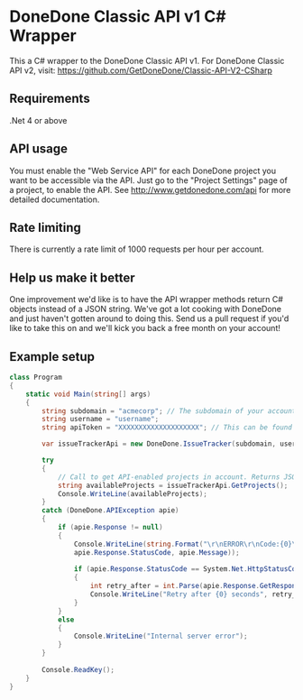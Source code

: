 # DoneDone Classic API v1 C# Wrapper

This a C# wrapper to the DoneDone Classic API v1. For DoneDone Classic API v2, visit: https://github.com/GetDoneDone/Classic-API-V2-CSharp

## Requirements
.Net 4 or above

## API usage

You must enable the "Web Service API" for each DoneDone project you want to be accessible via the API.  Just go to the "Project Settings" page of a project, to enable the API. See http://www.getdonedone.com/api for more detailed documentation.

## Rate limiting

There is currently a rate limit of 1000 requests per hour per account.

## Help us make it better

One improvement we'd like is to have the API wrapper methods return C# objects instead of a JSON string.  We've got a lot cooking with DoneDone and just haven't gotten around to doing this.  Send us a pull request if you'd like to take this on and we'll kick you back a free month on your account!

## Example setup
```C#
class Program
{
    static void Main(string[] args)
    {
        string subdomain = "acmecorp"; // The subdomain of your account (e.g. acmecorp.mydonedone.com)
        string username = "username";
        string apiToken = "XXXXXXXXXXXXXXXXXXXX"; // This can be found under your "View Profile" page in DoneDone

        var issueTrackerApi = new DoneDone.IssueTracker(subdomain, username, apiToken);

        try
        {
            // Call to get API-enabled projects in account. Returns JSON string of projects.
            string availableProjects = issueTrackerApi.GetProjects(); 
            Console.WriteLine(availableProjects);
        }
        catch (DoneDone.APIException apie)
        {
            if (apie.Response != null)
            {
                Console.WriteLine(string.Format("\r\nERROR\r\nCode:{0}\r\n{1}\r\n", 
                apie.Response.StatusCode, apie.Message));
                   
                if (apie.Response.StatusCode == System.Net.HttpStatusCode.Conflict)
                {
                    int retry_after = int.Parse(apie.Response.GetResponseHeader("Retry-After"));
                    Console.WriteLine("Retry after {0} seconds", retry_after);
                }
            }
            else
            {
                Console.WriteLine("Internal server error"); 
            }
        }
        
        Console.ReadKey();
    }
}
```
